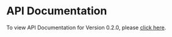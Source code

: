 # API Documentation
To view API Documentation for Version 0.2.0, please [click here](https://cdn.rawgit.com/appson/identity-public/master/v0.2.0/APISpecification/content/index.html).
